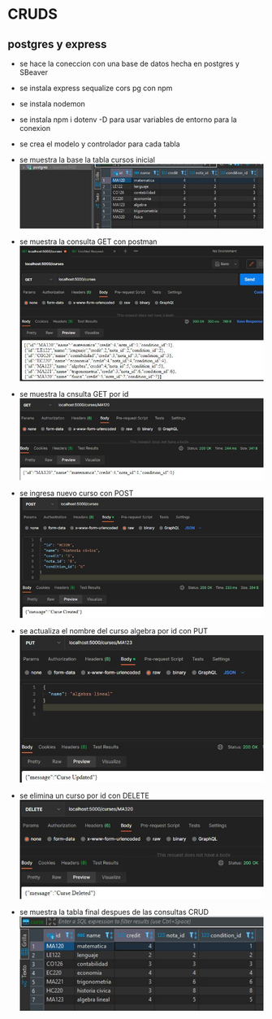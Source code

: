 # CRUDS
## postgres y express

- se hace la coneccion con una base de datos hecha en postgres y SBeaver
- se instala express sequalize cors pg con npm
- se instala nodemon 
- se instala npm i dotenv -D  para usar variables de entorno para la conexion
- se crea el modelo y controlador para cada tabla


- se muestra la base la tabla cursos inicial
![App Screenshot](https://github.com/ariescacy9/express_crud/blob/main/img/tablaCursos.JPG?raw=true)

- se muestra la consulta GET con postman
![App Screenshot](https://github.com/ariescacy9/express_crud/blob/main/img/consultaCursos.JPG?raw=true)

- se muestra la cnsulta GET por id
![App Screenshot](https://github.com/ariescacy9/express_crud/blob/main/img/busquedaID.JPG?raw=true)

- se ingresa nuevo curso con POST
![App Screenshot](https://github.com/ariescacy9/express_crud/blob/main/img/crearCurso.JPG?raw=true)

- se actualiza el nombre del curso algebra por id con PUT
![App Screenshot](https://github.com/ariescacy9/express_crud/blob/main/img/actualizandoCurso.JPG?raw=true)

- se elimina un curso por id con DELETE
![App Screenshot](https://github.com/ariescacy9/express_crud/blob/main/img/eliminarCurso.JPG?raw=true)

- se muestra la tabla final despues de las consultas CRUD
![App Screenshot](https://github.com/ariescacy9/express_crud/blob/main/img/datosActualizados.JPG?raw=true)
